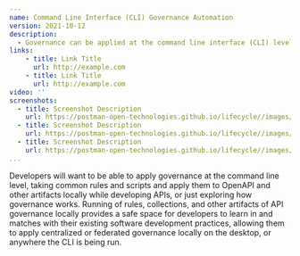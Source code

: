 ```yaml
---
name: Command Line Interface (CLI) Governance Automation
version: 2021-10-12
description: 
  - Governance can be applied at the command line interface (CLI) level, enforcing API governance locally during development, ensuring that APIs are 100% compliant with rules, contract, and script-based API governance established centrally as part of broader governance efforts.
links:
    - title: Link Title
      url: http://example.com      
    - title: Link Title
      url: http://example.com                   
video: ''
screenshots:
  - title: Screenshot Description
    url: https://postman-open-technologies.github.io/lifecycle//images/postman-screenshot.png          
  - title: Screenshot Description
    url: https://postman-open-technologies.github.io/lifecycle//images/postman-screenshot.png  
  - title: Screenshot Description
    url: https://postman-open-technologies.github.io/lifecycle//images/postman-screenshot.png    
...
```

Developers will want to be able to apply governance at the command line level, taking common rules and scripts and apply them to OpenAPI and other artifacts locally while developing APIs, or just exploring how governance works. Running of rules, collections, and other artifacts of API governance locally provides a safe space for developers to learn in and matches with their existing software development practices, allowing them to apply centralized or federated governance locally on the desktop, or anywhere the CLI is being run.